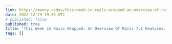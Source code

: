 ```yaml
---
link: https://manny.codes/this-week-in-rails-wrapped-an-overview-of-rails-7-1-features-part-i/#20-validity-check-for-postgresql-indexes-added
date: 2022-12-29 19:35 UTC
# published: false
published: true
title: 'This Week In Rails Wrapped: An Overview Of Rails 7.1 Features. Part I.'
tags: []
---
```




